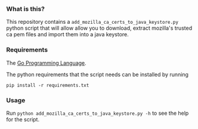 ### What is this?
This repository contains a `add_mozilla_ca_certs_to_java_keystore.py` python script
that will allow allow you to download, extract mozilla's trusted ca pem files
and import them into a java keystore.


### Requirements
The [Go Programming Language](http://golang.org/doc/install).

The python requirements that the script needs can be installed by running

    pip install -r requirements.txt

### Usage
Run `python add_mozilla_ca_certs_to_java_keystore.py -h` to see the help for the script.
